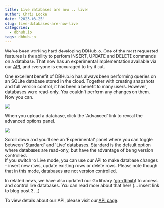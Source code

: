 ```yaml
---
title: Live databases are now .. live!
author: Chris Locke
date: '2023-03-25'
slug: live-databases-are-now-live
categories:
  - dbhub.io
tags: dbhub.io
---
```


We've been working hard developing DBHub.io.
One of the most requested features is the ability to perform INSERT, UPDATE and DELETE commands on a database.  That now has an experimental implementation available via our [API](https://api.dbhub.io/), and everyone is encouraged to try it out. 

One excellent benefit of DBHub.io has always been performing queries on an SQLite database stored in the cloud.  Together with creating snapshots and full version control, it has been a benefit to many users.  However, databases were read-only.  You couldn't perform any changes on them.  Now you can.

![](/images/Screenshot_20230326_145203.png)

When you upload a database, click the 'Advanced' link to reveal the advanced options panel.

![](/images/Screenshot_20230326_150017.png)

Scroll down and you'll see an 'Experimental' panel where you can toggle between 'Standard' and 'Live' databases.
Standard is the default option where databases are read-only, but have the advantage of being version controlled.  
If you switch to Live mode, you can use our API to make database changes - insert new rows, update existing rows or delete rows.  Please note though that in this mode, databases are not version controlled.

In related news, we have also updated our Go library ([go-dbhub](https://github.com/sqlitebrowser/go-dbhub)) to access and control live databases.  You can read more about that here (... insert link to blog post 3 ...)

To view details about our API, please visit our [API page](https://api.dbhub.io/).